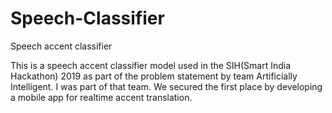 # Speech-Classifier
Speech accent classifier

This is a speech accent classifier model used in the SIH(Smart India Hackathon) 2019 as part of the problem statement by team Artificially Intelligent.
I was part of that team. We secured the first place by developing a mobile app for realtime accent translation.
